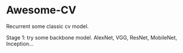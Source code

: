 # Awesome-CV
Recurrent some classic cv model.

Stage 1:
try some backbone model.
AlexNet, VGG, ResNet, MobileNet, Inception...

